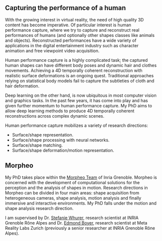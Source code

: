 
## Capturing the performance of a human

With the growing interest in virtual reality, the need of high quality 3D content has become imperative. Of particular interest is human performance capture, where we try to capture and reconstruct real performances of humans (and optionally other shapes classes like animals and objects). Reconstructed performances have a wide variety of applications in the digital entertainment industry such as character animation and free viewpoint video acquisition.

Human performance capture is a highly complicated task; the captured human shapes can have different body poses and dynamic hair and clothes movements. Achieving a 4D temporally coherent reconstruction with realistic surface deformations is an ongoing quest.
Traditional approaches relying on statistical body models fail to capture the subtleties of cloth and hair deformation. 

Deep learning on the other hand, is now ubiquitous in most computer vision and graphics tasks. In the past few years, it has come into play and has given further momentum to human performance capture. My PhD aims to allow deep learning methods to produce 4D temporally coherent reconstructions across complex dynamic scenes.

Human performance capture mobilizes a variety of research directions:
* Surface/shape representation.
* Surface/shape processing with neural networks.
* Surface/shape matching.
* Surface/shape deformation/motion representation.


## Morpheo

My PhD takes place within the [Morpheo Team](https://team.inria.fr/morpheo/) of Inria Grenoble. Morpheo is concerned with the development of computational solutions for the perception and the analysis of shapes in motion. Research directions in Morpheo can be divided in four main areas: shape acquisition from heterogeneous cameras, shape analysis, motion analysis and finally immersive and interactive environments. My PhD falls under the motion and shape analysis research direction. 

I am supervised by Dr. [Stefanie Whurer](https://swuhrer.gitlabpages.inria.fr/website/), research scientist at INRIA Grenoble Rône Alpes and Dr. [Edmond Boyer](https://morpheo.inrialpes.fr/people/Boyer/), research scientist at Meta Reality Labs Zurich (previously a senior researcher at INRIA Grenoble Rône Alpes).
